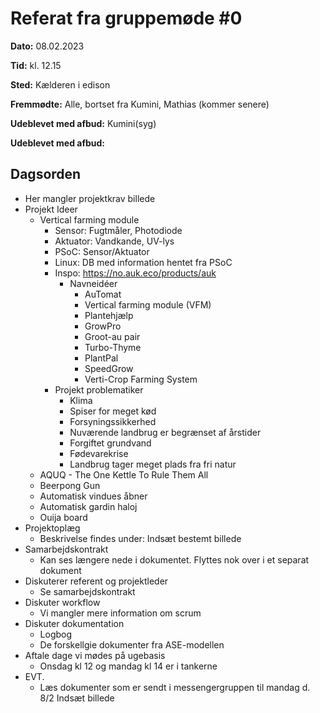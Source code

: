 # Referat fra gruppemøde \#0
**Dato:** 08.02.2023

**Tid:** kl. 12.15

**Sted:** Kælderen i edison

**Fremmødte:** Alle, bortset fra Kumini, Mathias (kommer senere)

**Udeblevet med afbud:** Kumini(syg)

**Udeblevet med afbud:**

## Dagsorden
- Her mangler projektkrav billede
- Projekt Ideer
  - Vertical farming module
    - Sensor: Fugtmåler, Photodiode 
    - Aktuator: Vandkande, UV-lys
    - PSoC: Sensor/Aktuator
    - Linux: DB med information hentet fra PSoC
    - Inspo: https://no.auk.eco/products/auk 
      - Navneidéer
        - AuTomat
        - Vertical farming module (VFM)
        - Plantehjælp
        - GrowPro
        - Groot-au pair
        - Turbo-Thyme
        - PlantPal
        - SpeedGrow
        - Verti-Crop Farming System
    - Projekt problematiker
      - Klima
      - Spiser for meget kød
      - Forsyningssikkerhed
      - Nuværende landbrug er begrænset af årstider
      - Forgiftet grundvand
      - Fødevarekrise
      - Landbrug tager meget plads fra fri natur
  - AQUQ - The One Kettle To Rule Them All
  - Beerpong Gun
  - Automatisk vindues åbner
  - Automatisk gardin haloj
  - Ouija board
- Projektoplæg
  - Beskrivelse findes under:
Indsæt bestemt billede
- Samarbejdskontrakt
  - Kan ses længere nede i dokumentet. Flyttes nok over i et separat dokument
- Diskuterer referent og projektleder
  - Se samarbejdskontrakt
- Diskuter workflow
  - Vi mangler mere information om scrum
- Diskuter dokumentation
  - Logbog
  - De forskellgie dokumenter fra ASE-modellen
- Aftale dage vi mødes på ugebasis
  - Onsdag kl 12 og mandag kl 14 er i tankerne
- EVT.
  - Læs dokumenter som er sendt i messengergruppen til mandag d. 8/2
Indsæt billede